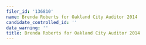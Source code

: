 ```yaml
---
filer_id: '136810'
name: Brenda Roberts for Oakland City Auditor 2014
candidate_controlled_id: ''
data_warning: ''
title: Brenda Roberts for Oakland City Auditor 2014
---
```

